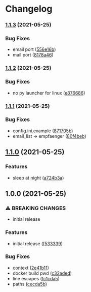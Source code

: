 # Changelog

### [1.1.3](https://www.github.com/sibalzer/impfbot/compare/v1.1.2...v1.1.3) (2021-05-25)


### Bug Fixes

* email port ([556e16b](https://www.github.com/sibalzer/impfbot/commit/556e16b55a15d96a9082e29e390d074428193b82))
* mail port ([8178a46](https://www.github.com/sibalzer/impfbot/commit/8178a462c53f671874e5fa390a345367da98d460))

### [1.1.2](https://www.github.com/sibalzer/impfbot/compare/v1.1.1...v1.1.2) (2021-05-25)


### Bug Fixes

* no py launcher for linux ([e876686](https://www.github.com/sibalzer/impfbot/commit/e876686f6132156cb1461cab826efc890a94591e))

### [1.1.1](https://www.github.com/sibalzer/impfbot/compare/v1.1.0...v1.1.1) (2021-05-25)


### Bug Fixes

* config.ini.example ([871705b](https://www.github.com/sibalzer/impfbot/commit/871705b5054b91f85677ecd65730c5d8c0241e0d))
* email_list -> empfaenger ([80f4beb](https://www.github.com/sibalzer/impfbot/commit/80f4bebe794058ddd2bfa50a275a08f787f18e3f))

## [1.1.0](https://www.github.com/sibalzer/impfbot/compare/v1.0.0...v1.1.0) (2021-05-25)


### Features

* sleep at night ([a724b3a](https://www.github.com/sibalzer/impfbot/commit/a724b3af579fa4d6347371a6ea78c7994d4d68eb))

## 1.0.0 (2021-05-25)


### ⚠ BREAKING CHANGES

* initial release

### Features

* initial release ([f533339](https://www.github.com/sibalzer/impfbot/commit/f533339cd9923863fbc64ee89d23dcb17e1bc393))


### Bug Fixes

* context ([2e41b11](https://www.github.com/sibalzer/impfbot/commit/2e41b110b469652230aa4f5eb01fc928f649efcb))
* docker build pwd ([c32aded](https://www.github.com/sibalzer/impfbot/commit/c32aded8c53f04a58d9d5482fc3b997eac2290ae))
* line escapes ([fc1cda5](https://www.github.com/sibalzer/impfbot/commit/fc1cda5df14f1ce7ec5c7fb2c163ba85169f5b5a))
* paths ([cecda5b](https://www.github.com/sibalzer/impfbot/commit/cecda5b460f6385ba646529e6c55c18dd8b038f4))
